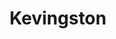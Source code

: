 ---
title: "Kevingston"
url: /ciudad-autonoma-de-buenos-aires/kevingston-avenida-cordoba/
shop: ropa
---
